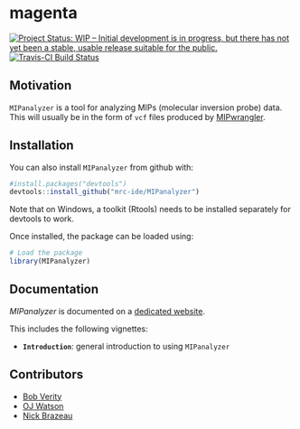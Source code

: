 # magenta

[![Project Status: WIP – Initial development is in progress, but there has not yet been a stable, usable release suitable for the public.](https://www.repostatus.org/badges/latest/wip.svg)](https://www.repostatus.org/#wip)
[![Travis-CI Build Status](https://travis-ci.org/mrc-ide/MIPanalyzer.png?branch=master)](https://travis-ci.org/mrc-ide/MIPanalyzer)


## Motivation

`MIPanalyzer` is a tool for analyzing MIPs (molecular inversion probe) data. This will usually be in the form of `vcf` files produced by [MIPwrangler](https://github.com/bailey-lab/MIPWrangler).

## Installation

You can also install `MIPanalyzer` from github with:


```r
#install.packages("devtools")
devtools::install_github("mrc-ide/MIPanalyzer")
```

Note that on Windows, a toolkit (Rtools) needs to be installed separately for devtools to work. 

Once installed, the package can be loaded using:


```r
# Load the package
library(MIPanalyzer)
```

Documentation
-------------

*MIPanalyzer* is documented on a [dedicated
 website](https://mrc-ide.github.io/MIPanalyzer).

This includes the following vignettes:

- **`Introduction`**: general introduction to using `MIPanalyzer`

Contributors
------------
- [Bob Verity](https://github.com/bobverity)
- [OJ Watson](https://github.com/ojwatson)
- [Nick Brazeau](https://github.com/nickbrazeau)
